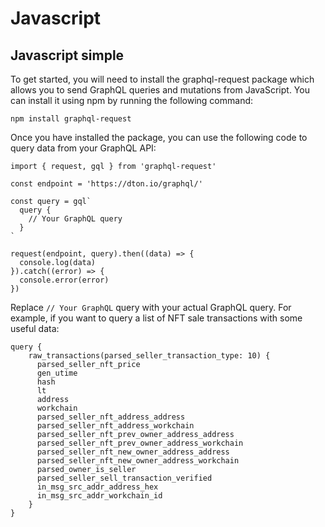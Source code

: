 # Javascript

## Javascript simple

To get started, you will need to install the graphql-request package which allows you to send GraphQL queries and mutations from JavaScript. You can install it using npm by running the following command:

```
npm install graphql-request
```

Once you have installed the package, you can use the following code to query data from your GraphQL API:

```
import { request, gql } from 'graphql-request'

const endpoint = 'https://dton.io/graphql/'

const query = gql`
  query {
    // Your GraphQL query
  }
`

request(endpoint, query).then((data) => {
  console.log(data)
}).catch((error) => {
  console.error(error)
})
```

Replace `// Your GraphQL` query with your actual GraphQL query. For example, if you want to query a list of NFT sale transactions with some useful data:

```
query {
    raw_transactions(parsed_seller_transaction_type: 10) {
      parsed_seller_nft_price
      gen_utime
      hash
      lt
      address
      workchain
      parsed_seller_nft_address_address
      parsed_seller_nft_address_workchain
      parsed_seller_nft_prev_owner_address_address
      parsed_seller_nft_prev_owner_address_workchain
      parsed_seller_nft_new_owner_address_address
      parsed_seller_nft_new_owner_address_workchain
      parsed_owner_is_seller
      parsed_seller_sell_transaction_verified
      in_msg_src_addr_address_hex
      in_msg_src_addr_workchain_id
    }
}
```


